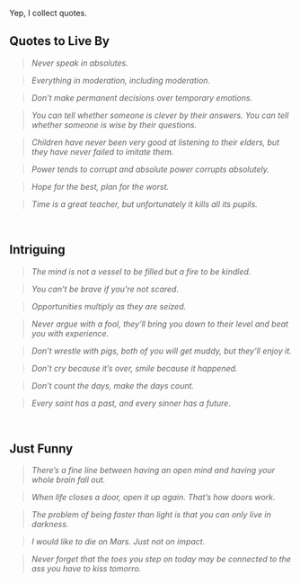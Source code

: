 Yep, I collect quotes.


## Quotes to Live By

> *Never speak in absolutes.*

> *Everything in moderation, including moderation.*

> *Don’t make permanent decisions over temporary emotions.*

> *You can tell whether someone is clever by their answers. You can tell whether someone is wise by their questions.*

> *Children have never been very good at listening to their elders, but they have never failed to imitate them.*

> *Power tends to corrupt and absolute power corrupts absolutely.*

> *Hope for the best, plan for the worst.*

> *Time is a great teacher, but unfortunately it kills all its pupils.*

<br>

## Intriguing

> *The mind is not a vessel to be filled but a fire to be kindled.*

> *You can’t be brave if you’re not scared.*

> *Opportunities multiply as they are seized.*

> *Never argue with a fool, they’ll bring you down to their level and beat you with experience.*

> *Don’t wrestle with pigs, both of you will get muddy, but they’ll enjoy it.*

> *Don’t cry because it’s over, smile because it happened.*

> *Don’t count the days, make the days count.*

> *Every saint has a past, and every sinner has a future.*

<br>

## Just Funny

> *There’s a fine line between having an open mind and having your whole brain fall out.*

> *When life closes a door, open it up again. That’s how doors work.*

> *The problem of being faster than light is that you can only live in darkness.*

> *I would like to die on Mars. Just not on impact.*

> *Never forget that the toes you step on today may be connected to the ass you have to kiss tomorro.*
